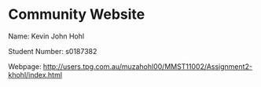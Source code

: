 Community Website
========================

Name: Kevin John Hohl

Student Number: s0187382

Webpage: http://users.tpg.com.au/muzahohl00/MMST11002/Assignment2-khohl/index.html
